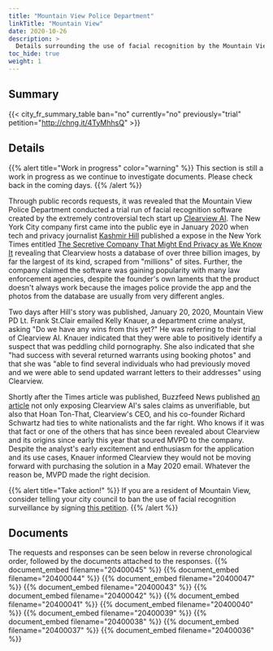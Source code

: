 ```yaml
---
title: "Mountain View Police Department"
linkTitle: "Mountain View"
date: 2020-10-26
description: >
  Details surrounding the use of facial recognition by the Mountain View Police Department.
toc_hide: true
weight: 1
---
```

## Summary
{{< city_fr_summary_table ban="no" currently="no" previously="trial" petition="http://chng.it/4TyMhhsQ" >}}

## Details
{{% alert title="Work in progress" color="warning" %}}
This section is still a work in progress as we continue to investigate documents. Please check back in the coming days.
{{% /alert %}}

Through public records requests, it was revealed that the Mountain View Police Department conducted a trial run of facial recognition software created by the extremely controversial tech start up [Clearview AI](https://clearview.ai/). The New York City company first came into the public eye in January 2020 when tech and privacy journalist [Kashmir Hill](https://www.nytimes.com/by/kashmir-hill) published a expose in the New York Times entitled [The Secretive Company That Might End Privacy as We Know It](https://www.nytimes.com/2020/01/18/technology/clearview-privacy-facial-recognition.html) revealing that Clearview hosts a database of over three billion images, by far the largest of its kind, scraped from "millions" of sites. Further, the company claimed the software was gaining popularity with many law enforcement agencies, despite the founder's own laments that the product doesn't always work because the images police provide the app and the photos from the database are usually from very different angles.

Two days after Hill's story was published, January 20, 2020, Mountain View PD Lt. Frank St.Clair emailed Kelly Knauer, a department crime analyst, asking "Do we have any wins from this yet?" He was referring to their trial of Clearview AI. Knauer indicated that they were able to positively identify a suspect that was peddling child pornography. She also indicated that she "had success with several returned warrants using booking photos" and that she was "able to find several individuals who had previously moved and we were able to send updated warrant letters to their addresses" using Clearview.

Shortly after the Times article was published, Buzzfeed News published [an article](https://www.buzzfeednews.com/article/ryanmac/clearview-ai-nypd-facial-recognition) not only exposing Clearview AI's sales claims as unverifiable, but also that Hoan Ton-That, Clearview's CEO, and his co-founder Richard Schwartz had ties to white nationalists and the far right. Who knows if it was that fact or one of the others that has since been revealed about Clearview and its origins since early this year that soured MVPD to the company. Despite the analyst's early excitement and enthusiasm for the application and its use cases, Knauer informed Clearview they would not be moving forward with purchasing the solution in a May 2020 email. Whatever the reason be, MVPD made the right decision.

{{% alert title="Take action!" %}}
If you are a resident of Mountain View, consider telling your city council to ban the use of facial recognition surveillance by signing [this petition](http://chng.it/4TyMhhsQ).
{{% /alert %}}

## Documents
The requests and responses can be seen below in reverse chronological order, followed by the documents attached to the responses.
{{% document_embed filename="20400045" %}}
{{% document_embed filename="20400044" %}}
{{% document_embed filename="20400047" %}}
{{% document_embed filename="20400043" %}}
{{% document_embed filename="20400042" %}}
{{% document_embed filename="20400041" %}}
{{% document_embed filename="20400040" %}}
{{% document_embed filename="20400039" %}}
{{% document_embed filename="20400038" %}}
{{% document_embed filename="20400037" %}}
{{% document_embed filename="20400036" %}}
